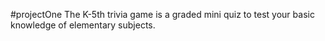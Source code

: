 #projectOne
The K-5th trivia game is a graded mini quiz to test your basic knowledge of elementary subjects. 